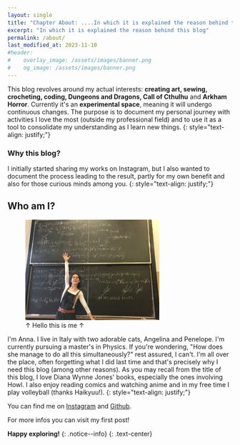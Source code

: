 ```yaml
---
layout: single
title: "Chapter About: ....In which it is explained the reason behind this blog"
excerpt: "In which it is explained the reason behind this blog"
permalink: /about/
last_modified_at: 2023-11-10
#header:
#    overlay_image: /assets/images/banner.png
#    og_image: /assets/images/banner.png    
---
```


<!--## About this Blog-->

This blog revolves around my actual interests: **creating art, sewing, crocheting, coding, Dungeons and Dragons, Call of Cthulhu** and **Arkham Horror**. Currently it's an **experimental space**, meaning it will undergo continuous changes. The purpose is to document my personal journey with activities I love the most (outside my professional field) and to use it as a tool to consolidate my understanding as I learn new things.
{: style="text-align: justify;"} 

<!--
### What to expect

Here you can anticipate a variety of content:

* **Project Showcases**
* **Step-by-Step tutorials**
* **Reviews on what I like to use to help me in different areas of life from study/chores to gaming**
* **Possible Guest Contributions**
-->

### Why this blog?

I initially started sharing my works on Instagram, but I also wanted to document the process leading to the result, partly for my own benefit and also for those curious minds among you.
{: style="text-align: justify;"}

## Who am I?
<!---
<figure>
    <img src="../assets/images/Anna.JPG", alt = "Anna in front of a blackboard">
    <figcaption>Hello this is me!</figcaption>
</figure>
-->

<!--![Alt text](../assets/images/Anna.JPG "Anna"){: .align-left}
*Hello this is me.*
-->

<!--cenrare la caption-->
<figure style="width: 300px" class="align-right">
  <img src="../assets/images/Anna.JPG" alt="Anna in front of a blackboard">
  <figcaption>&uarr; Hello this is me &uarr;</figcaption>
</figure>

I'm Anna. I live in Italy with two adorable cats, Angelina and Penelope. I'm currently pursuing a master's in Physics. If you're wondering, "How does she manage to do all this simultaneously?" rest assured, I can't. I'm all over the place, often forgetting what I did last time and that's precisely why I need this blog (among other reasons). As you may recall from the title of this blog, I love Diana Wynne Jones' books, especially the ones involving Howl. I also enjoy reading comics and watching anime and in my free time I play volleyball (thanks Haikyuu!).
{: style="text-align: justify;"}

You can find me on [Instagram](www.instagram.com/ottyanna/) and [Github](https://github.com/ottyanna).
<!-- non funziano i link-->


For more infos you can visit my first post! <!--TO DO-->

**Happy exploring!** <!-- maybe a link to the Map-->
{: .notice--info}
{: .text-center}